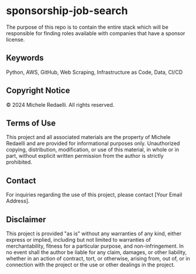 # sponsorship-job-search
The purpose of this repo is to contain the entire stack which will be responsible for finding roles available with companies that have a sponsor license. 

## Keywords
Python, AWS, GitHub, Web Scraping, Infrastructure as Code, Data, CI/CD

## Copyright Notice
© 2024 Michele Redaelli. All rights reserved.

## Terms of Use
This project and all associated materials are the property of Michele Redaelli and are provided for informational purposes only. Unauthorized copying, distribution, modification, or use of this material, in whole or in part, without explicit written permission from the author is strictly prohibited.

## Contact
For inquiries regarding the use of this project, please contact [Your Email Address].

## Disclaimer
This project is provided "as is" without any warranties of any kind, either express or implied, including but not limited to warranties of merchantability, fitness for a particular purpose, and non-infringement. In no event shall the author be liable for any claim, damages, or other liability, whether in an action of contract, tort, or otherwise, arising from, out of, or in connection with the project or the use or other dealings in the project.

